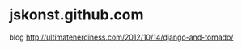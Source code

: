 jskonst.github.com
==================

blog
http://ultimatenerdiness.com/2012/10/14/django-and-tornado/
